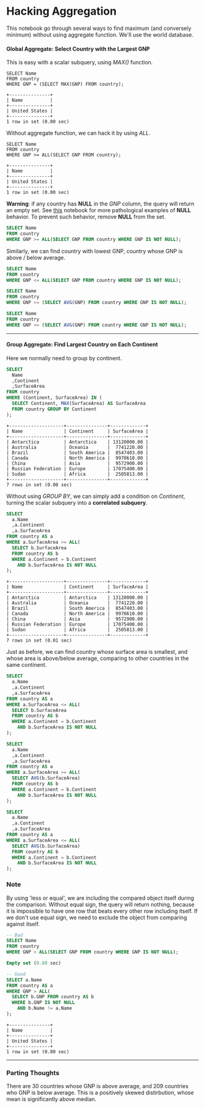 # Hacking Aggregation

This notebook go through several ways to find maximum (and conversely minimum) without using aggregate function. We'll use the world database.

#### Global Aggregate: Select Country with the Largest GNP
This is easy with a scalar subquery, using *MAX()* function.
```
SELECT Name
FROM country
WHERE GNP = (SELECT MAX(GNP) FROM country);

+---------------+
| Name          |
+---------------+
| United States |
+---------------+
1 row in set (0.00 sec)
```

Without aggregate function, we can hack it by using *ALL*.
```
SELECT Name
FROM country
WHERE GNP >= ALL(SELECT GNP FROM country);

+---------------+
| Name          |
+---------------+
| United States |
+---------------+
1 row in set (0.00 sec)
```

__Warning__: if any country has __NULL__ in the *GNP* column, the query will return an empty set. See [this](https://github.com/shawlu95/Beyond-LeetCode-SQL/tree/master/Hacks/02_NULL_pathology) notebook for more pathological examples of __NULL__ behavior. To prevent such behavior, remove __NULL__ from the set.

```sql
SELECT Name
FROM country
WHERE GNP >= ALL(SELECT GNP FROM country WHERE GNP IS NOT NULL);
```

Similarly, we can find country with lowest GNP, country whose GNP is above / below average.

```sql
SELECT Name
FROM country
WHERE GNP <= ALL(SELECT GNP FROM country WHERE GNP IS NOT NULL);

SELECT Name
FROM country
WHERE GNP >= (SELECT AVG(GNP) FROM country WHERE GNP IS NOT NULL);

SELECT Name
FROM country
WHERE GNP <= (SELECT AVG(GNP) FROM country WHERE GNP IS NOT NULL);
```

___
#### Group Aggregate: Find Largest Country on Each Continent
Here we normally need to group by continent. 
```sql
SELECT
  Name
  ,Continent
  ,SurfaceArea
FROM country
WHERE (Continent, SurfaceArea) IN (
  SELECT Continent, MAX(SurfaceArea) AS SurfaceArea
  FROM country GROUP BY Continent
);
```
```
+--------------------+---------------+-------------+
| Name               | Continent     | SurfaceArea |
+--------------------+---------------+-------------+
| Antarctica         | Antarctica    | 13120000.00 |
| Australia          | Oceania       |  7741220.00 |
| Brazil             | South America |  8547403.00 |
| Canada             | North America |  9970610.00 |
| China              | Asia          |  9572900.00 |
| Russian Federation | Europe        | 17075400.00 |
| Sudan              | Africa        |  2505813.00 |
+--------------------+---------------+-------------+
7 rows in set (0.00 sec)
```

Without using *GROUP BY*, we can simply add a condition on *Continent*, turning the scalar subquery into a __correlated subquery__.
```sql
SELECT 
  a.Name
  ,a.Continent
  ,a.SurfaceArea
FROM country AS a
WHERE a.SurfaceArea >= ALL(
  SELECT b.SurfaceArea 
  FROM country AS b 
  WHERE a.Continent = b.Continent
    AND b.SurfaceArea IS NOT NULL
);
```
```
+--------------------+---------------+-------------+
| Name               | Continent     | SurfaceArea |
+--------------------+---------------+-------------+
| Antarctica         | Antarctica    | 13120000.00 |
| Australia          | Oceania       |  7741220.00 |
| Brazil             | South America |  8547403.00 |
| Canada             | North America |  9970610.00 |
| China              | Asia          |  9572900.00 |
| Russian Federation | Europe        | 17075400.00 |
| Sudan              | Africa        |  2505813.00 |
+--------------------+---------------+-------------+
7 rows in set (0.01 sec)
```

Just as before, we can find country whose surface area is smallest, and whose area is above/below average, comparing to other countries in the same continent.

```sql
SELECT 
  a.Name
  ,a.Continent
  ,a.SurfaceArea
FROM country AS a
WHERE a.SurfaceArea <= ALL(
  SELECT b.SurfaceArea 
  FROM country AS b 
  WHERE a.Continent = b.Continent
    AND b.SurfaceArea IS NOT NULL
);

SELECT 
  a.Name
  ,a.Continent
  ,a.SurfaceArea
FROM country AS a
WHERE a.SurfaceArea >= ALL(
  SELECT AVG(b.SurfaceArea)
  FROM country AS b 
  WHERE a.Continent = b.Continent
    AND b.SurfaceArea IS NOT NULL
);

SELECT 
  a.Name
  ,a.Continent
  ,a.SurfaceArea
FROM country AS a
WHERE a.SurfaceArea <= ALL(
  SELECT AVG(b.SurfaceArea)
  FROM country AS b 
  WHERE a.Continent = b.Continent
    AND b.SurfaceArea IS NOT NULL
);
```

### Note
By using 'less or equal', we are including the compared object itself during the comparison. Without equal sign, the query will return nothing, because it is impossible to have one row that beats every other row including itself. If we don't use equal sign, we need to exclude the object from comparing against itself.

```sql
-- Bad
SELECT Name
FROM country
WHERE GNP > ALL(SELECT GNP FROM country WHERE GNP IS NOT NULL);

Empty set (0.00 sec)
```

```sql
-- Good
SELECT a.Name
FROM country AS a
WHERE GNP > ALL(
  SELECT b.GNP FROM country AS b 
  WHERE b.GNP IS NOT NULL 
    AND b.Name != a.Name
);
```
```
+---------------+
| Name          |
+---------------+
| United States |
+---------------+
1 row in set (0.00 sec)
```
___
### Parting Thoughts
There are 30 countries whose GNP is above average, and 209 countries who GNP is below average. This is a positively skewed distirbution, whose mean is significantly above median.

